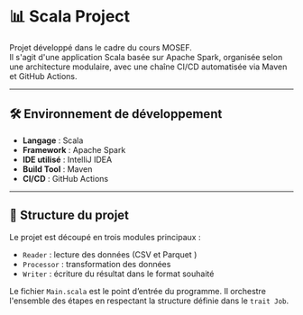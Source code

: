 # 📊 Scala Project

Projet développé dans le cadre du cours MOSEF.  
Il s'agit d'une application Scala basée sur Apache Spark, organisée selon une architecture modulaire, avec une chaîne CI/CD automatisée via Maven et GitHub Actions.

---

## 🛠️ Environnement de développement

- **Langage** : Scala  
- **Framework** : Apache Spark  
- **IDE utilisé** : IntelliJ IDEA  
- **Build Tool** : Maven  
- **CI/CD** : GitHub Actions

---

## 📂 Structure du projet

Le projet est découpé en trois modules principaux :

- `Reader` : lecture des données (CSV et Parquet )
- `Processor` : transformation des données 
- `Writer` : écriture du résultat dans le format souhaité

Le fichier `Main.scala` est le point d’entrée du programme. Il orchestre l'ensemble des étapes en respectant la structure définie dans le `trait Job`.


